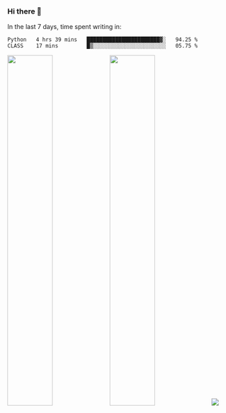 ### Hi there 👋

In the last 7 days, time spent writing in:

<!--START_SECTION:waka-->

```text
Python   4 hrs 39 mins   ███████████████████████▓░   94.25 %
CLASS    17 mins         █▒░░░░░░░░░░░░░░░░░░░░░░░   05.75 %
```

<!--END_SECTION:waka-->

<img src="https://wakatime.com/share/@jimtje/5d0c92de-08f8-4a72-8f2f-6a9693d1e318.svg" width=45% height=45%> <img src="https://wakatime.com/share/@jimtje/501498ae-bda5-4da7-a89d-b40bcdd5556d.svg" width=45% height=45%>
![](https://hit.yhype.me/github/profile?user_id=43537315)
